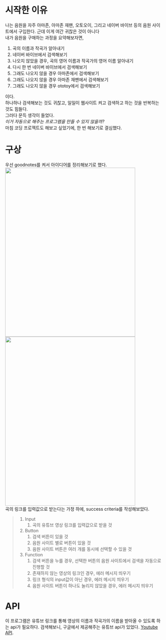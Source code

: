 시작한 이유
=====
나는 음원을 자주 아마존, 아마존 재팬, 오토오이, 그리고 네이버 바이브 등의 음원 사이트에서 구입한다. 근데 이게 여간 귀찮은 것이 아니다
<br> 내가 음원을 구매하는 과정을 요약해보자면,
<ol>
  <li>곡의 이름과 작곡가 알아내기</li>
  <li>네이버 바이브에서 검색해보기</li>
  <li>나오지 않았을 경우, 곡의 영어 이름과 작곡가의 영어 이름 알아내기</li>
  <li>다시 한 번 네이버 바이브에서 검색해보기</li>
  <li>그래도 나오지 않을 경우 아마존에서 검색해보기</li>
  <li>그래도 나오지 않을 경우 아마존 재팬에서 검색해보기</li>
  <li>그래도 나오지 않을 경우 ototoy에서 검색해보기</li>
</ol>
이다.
<br>하나하나 검색해보는 것도 귀찮고, 일일이 웹사이트 켜고 검색하고 하는 것을 반복하는 것도 힘들다.
<br>그러다 문득 생각이 들었다.
<br><i>이거 자동으로 해주는 프로그램을 만들 수 있지 않을까?</i>
<br>마침 코딩 프로젝트도 해보고 싶었기에, 한 번 해보기로 결심했다.

구상
=====
우선 goodnotes를 켜서 아이디어를 정리해보기로 했다.
<br><img src="https://github.com/Testen10/SongSearch/assets/140326092/fa6c891e-ca32-4fc4-9da2-5321d64ca5e7" width="417" height="540">
<img src="https://github.com/Testen10/SongSearch/assets/140326092/f4e0ba93-9c12-4f23-a5cc-cc0474c5dba9" width="417" height="540">
<br>곡의 링크를 입력값으로 받는다는 가정 하에, success criteria를 작성해보았다.
> <ol>
> <li>Input
>  <ol>
>   <li>곡의 유튜브 영상 링크를 입력값으로 받을 것</li>
>   </ol>
>  </li>
> <li>Button
>  <ol>
>   <li>검색 버튼이 있을 것</li>
>   <li>음원 사이트 별로 버튼이 있을 것</li>
>   <li>음원 사이트 버튼은 여러 개를 동시에 선택할 수 있을 것</li>
>   </ol>
>  </li>
> <li>Function
>  <ol>
>   <li>검색 버튼을 누를 경우, 선택한 버튼의 음원 사이트에서 검색을 자동으로 진행할 것</li>
>   <li>존재하지 않는 영상의 링크인 경우, 에러 메시지 띄우기</li>
>   <li>링크 형식의 input값이 아닌 경우, 에러 메시지 띄우기</li>
>   <li>음원 사이트 버튼이 하나도 눌리지 않았을 경우, 에러 메시지 띄우기</li>
>   </ol>
>  </li>
> </ol>

API
=====
이 프로그램은 유튜브 링크를 통해 영상의 이름과 작곡가의 이름을 받아올 수 있도록 하는 api가 필요하다. 검색해보니, 구글에서 제공해주는 유튜브 api가 있었다.
<a href="https://developers.google.com/youtube/v3/getting-started?hl=ko" target="_blank">Youtube API</a>.
